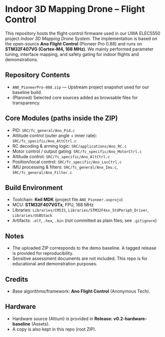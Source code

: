 # Indoor 3D Mapping Drone – Flight Control

This repository hosts the flight-control firmware used in our UWA ELEC5550 project *Indoor 3D Mapping Drone System*.
The implementation is based on the open-source **Ano Flight Control** (Pioneer Pro 0.88) and runs on **STM32F407VG (Cortex-M4, 168 MHz)**.
We mainly performed parameter tuning, interface mapping, and safety gating for indoor flights and demonstrations.

## Repository Contents
- `ANO_PioneerPro-088.zip` — Upstream project snapshot used for our baseline build.
- (Planned) Selected core sources added as browsable files for transparency.

## Core Modules (paths inside the ZIP)
- PID: `SRC/fc_general/Ano_Pid.c`
- Attitude control (outer angle + inner rate): `SRC/fc_specific/Ano_AttCtrl.c`
- RC decoding & arming logic: `SRC/applications/Ano_RC.c`
- Motor control / output gating: `SRC/fc_specific/Ano_MotorCtrl.c`
- Altitude control: `SRC/fc_specific/Ano_AltCtrl.c`
- Position/local control: `SRC/fc_specific/Ano_LocCtrl.c`
- IMU processing & filters: `SRC/fc_general/Ano_Imu.c`, `SRC/fc_general/Ano_Filter.c`

## Build Environment
- Toolchain: **Keil MDK** (project file `ANO_Pioneer.uvprojx`)
- MCU: **STM32F407VGTx**, FPU, 168 MHz
- Libraries: `Libraries/CMSIS`, `Libraries/STM32F4xx_StdPeriph_Driver`, `Libraries/USBStack`
- Artifacts: `.elf`, `.hex`, `.bin` (not committed as plain files; see `.gitignore`)

## Notes
- The uploaded ZIP corresponds to the demo baseline. A tagged release is provided for reproducibility.
- Sensitive assessment documents are not included. This repo is for educational and demonstration purposes.

## Credits
- Base algorithms/framework: **Ano Flight Control** (Anonymous Tech).

## Hardware
- Hardware source (Altium) is provided in **Release: v0.2-hardware-baseline** (Assets).
- A copy is also kept in this repo (root ZIP).
